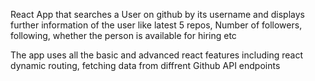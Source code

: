 React App that searches a User on github by its username and displays further information of the user like latest 5 repos, Number of followers, following, whether the person is available for hiring etc

The app uses all the basic and advanced react features including react  dynamic routing, fetching data from diffrent Github API endpoints
